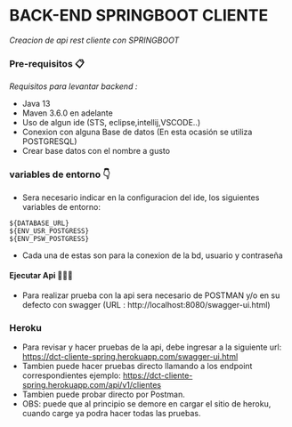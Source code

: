 # BACK-END SPRINGBOOT CLIENTE

_Creacion de api rest cliente con SPRINGBOOT_ 

### Pre-requisitos 📋

_Requisitos para levantar backend :_

* Java 13
* Maven 3.6.0 en adelante
* Uso de algun ide (STS, eclipse,intellij,VSCODE..)
* Conexion con alguna Base de datos (En esta ocasión se utiliza POSTGRESQL)
* Crear base datos con el nombre a gusto

### variables de entorno 👇
* Sera necesario indicar en la configuracion del ide, los siguientes variables de entorno:
```
${DATABASE_URL}
${ENV_USR_POSTGRESS}
${ENV_PSW_POSTGRESS}

```
* Cada una de estas son para la conexion de la bd, usuario y contraseña

#### Ejecutar Api 👨🏻‍💻
* Para realizar prueba con la api sera necesario de POSTMAN y/o en su defecto con swagger (URL : http://localhost:8080/swagger-ui.html)


### Heroku

* Para revisar y hacer pruebas de la api, debe ingresar a la siguiente url: https://dct-cliente-spring.herokuapp.com/swagger-ui.html
* Tambien puede hacer pruebas directo llamando a los endpoint correspondientes ejemplo: https://dct-cliente-spring.herokuapp.com/api/v1/clientes
* Tambien puede probar directo por Postman.
* OBS: puede que al principio se demore en cargar el sitio de heroku, cuando carge ya podra hacer todas las pruebas. 

